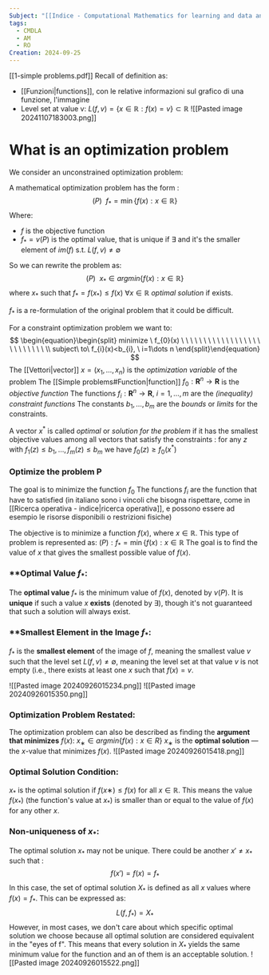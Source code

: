 ```yaml
---
Subject: "[[Indice - Computational Mathematics for learning and data analysis|CMLDA]]"
tags:
  - CMDLA
  - AM
  - RO
Creation: 2024-09-25
---
```

[[1-simple problems.pdf]]
Recall of definition as:
- [[Funzioni|functions]], con le relative informazioni sul grafico di una funzione, l'immagine 
- Level set at value v: $L(f,v)=\{ x \in \mathbb{R} : f(x)=v\} \subset \mathbb{R}$
![[Pasted image 20241107183003.png]]
# What is  an optimization problem

We consider an unconstrained optimization problem:

A mathematical optimization problem has the form :
$$
(P) \ \ f_{*}=\min\{f(x):x\in \mathbb{R}\}
$$
Where:
- $f$ is the objective function 
- $f_{*}=v(P)$ is the optimal value, that is unique if $\exists$ and it's the smaller element of $im(f)$ s.t. $L(f,v)\neq \emptyset$

So we can rewrite the problem as: 
$$
(P) \ \ x_{*}\in argmin\{ f(x):x\in \mathbb{R}\}
$$
where $x_{*}$ such that $f_{*}=f(x_{*})\leq f(x)$  $\forall x \in \mathbb{R}$ *optimal solution* if exists.


$f_{*}$ is a re-formulation of the original problem that it could be difficult.  


For a constraint optimization problem we want to:  
$$
\begin{equation}\begin{split}  
minimize \ f_{0}(x) \ \ \ \ \ \ \ \ \ \ \ \ \ \ \ \ \ \ \ \ \ \ \ \ \ \  \\
subject\ to\ f_{i}(x)<b_{i}, \ i=1\dots n
\end{split}\end{equation}
$$
The [[Vettori|vector]] $x=(x_{1},\dots,x_{n})$ is the *optimization variable* of the problem
The [[Simple problems#Function|function]] $f_{0}:\mathbf{R}^n\to\mathbf{R}$ is the *objective function* 
The functions $f_{i}:\mathbf{R}^n\to\mathbf{R},\ i=1,\dots,m$ are the *(inequality) constraint functions* 
The constants $b_{1},\dots,b_{m}$ are the *bounds* or *limits* for the constraints.


A vector $x^*$ is called *optimal* or *solution for the problem* if it has the smallest objective values among all vectors that satisfy the constraints : 
	for any $z$ with $f_{1}(z)\leq b_{1},\dots,f_{m}(z)\leq b_{m}$ we have $f_{0}(z)\geq f_{0}(x^*)$


### **Optimize the problem P**
The goal is to minimize the function $f_{0}$
The functions $f_{i}$ are the function that have to satisfied (in italiano sono i vincoli che bisogna rispettare, come in [[Ricerca operativa - indice|ricerca operativa]], e possono essere ad esempio le risorse disponibili o restrizioni fisiche)

The objective is to minimize a function $f(x)$, where $x \in \mathbb{R}$. 
This type of problem is represented as: $(P): f_* = \min \{ f(x) : x \in \mathbb{R}$
The goal is to find the value of $x$ that gives the smallest possible value of $f(x)$.

### **Optimal Value $f_{*}$:

The **optimal value** $f_*$​ is the minimum value of $f(x)$, denoted by $\nu(P)$.
It is **unique** if such a value $x$ **exists** (denoted by $\exists$), though it's not guaranteed that such a solution will always exist.


### **Smallest Element in the Image $f_{*}$:

$f_{*}$ is the **smallest element** of the image of $f$, meaning the smallest value $v$ such that the level set $L(f,v)≠∅$, meaning the level set at that value $v$ is not empty (i.e., there exists at least one $x$ such that $f(x)=v$.


![[Pasted image 20240926015234.png]]
![[Pasted image 20240926015350.png]]


### **Optimization Problem Restated**:

The optimization problem can also be described as finding the **argument that minimizes** $f(x)$: $x_∗ ∈ argmin \{ f ( x ) : x ∈ R \}$
$x_∗$​ is the **optimal solution** — the $x$-value that minimizes $f(x)$.
![[Pasted image 20240926015418.png]]

### **Optimal Solution Condition**:

$x_*$​ is the optimal solution if $f(x∗)≤f(x)$ for all $x∈\mathbb{R}$. 
This means the value $f(x_*)$ (the function's value at $x_*$​) is smaller than or equal to the value of $f(x)$ for any other $x$.

### **Non-uniqueness of $x_{*}$:**
The optimal solution $x_{*}$ may not be unique. There could be another $x'\neq x_{*}$ such that : $$f(x')=f(x)=f_{*}$$
In this case, the set of optimal solution $X_{*}$ is defined as all $x$ values where $f(x)=f_{*}$.
This can be expressed as:
$$L(f,f_{*})=X
_{*}$$
However, in most cases, we don't care about which specific optimal solution we choose because all optimal solution are considered equivalent in the "eyes of f". This means that every solution in $X_{*}$ yields the same minimum value for the function and an of them is an acceptable solution.
![[Pasted image 20240926015522.png]]